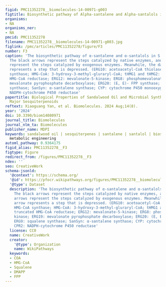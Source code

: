 ```yaml
---
figid: PMC11352278__biomolecules-14-00971-g003
figtitle: Biosynthetic pathway of Alpha-santalene and Alpha-santalols in S
organisms:
- NA
organisms_ner:
- NA
pmcid: PMC11352278
filename: PMC11352278__biomolecules-14-00971-g003.jpg
figlink: /pmc/articles/PMC11352278/figure/F3
number: F3
caption: 'The biosynthetic pathway of α-santalene and α-santalols in S. cerevisiae.
  The black arrows represent the steps catalyzed by native enzymes, and the red arrows
  represent the steps catalyzed by exogenous enzymes. Meanwhile, the dashed arrow
  represents a step that is depressed. (ERG10: acetoacetyl-CoA thiolase; ERG13: HMG-CoA
  synthase; HMG-CoA: 3-hydroxy-3-methyl-gluraryl-CoA; tHMG1 and tHMG2: a truncated
  HMG-CoA reductase; ERG12: mevalonate-5-kinase; ERG8: phosphomevalonate kinase; ERG19:
  mevalonate pyrophosphate decarboxylase; ERG20: (E, E)- FPP synthase; ERG9: squalene
  synthase; SanSyn: α-santalene synthase; CYP: cytochrome P450 monooxygenase; CPR2:
  NADPH-cytochrome P450 reductase'
papertitle: Biological Properties of Sandalwood Oil and Microbial Synthesis of Its
  Major Sesquiterpenoids
reftext: Xiaoguang Yan, et al. Biomolecules. 2024 Aug;14(8).
year: '2024'
doi: 10.3390/biom14080971
journal_title: Biomolecules
journal_nlm_ta: Biomolecules
publisher_name: MDPI
keywords: sandalwood oil | sesquiterpenes | santalene | santalol | biosynthesis |
  metabolic engineering
automl_pathway: 0.9364175
figid_alias: PMC11352278__F3
figtype: Figure
redirect_from: /figures/PMC11352278__F3
ndex: ''
seo: CreativeWork
schema-jsonld:
  '@context': https://schema.org/
  '@id': https://pfocr.wikipathways.org/figures/PMC11352278__biomolecules-14-00971-g003.html
  '@type': Dataset
  description: 'The biosynthetic pathway of α-santalene and α-santalols in S. cerevisiae.
    The black arrows represent the steps catalyzed by native enzymes, and the red
    arrows represent the steps catalyzed by exogenous enzymes. Meanwhile, the dashed
    arrow represents a step that is depressed. (ERG10: acetoacetyl-CoA thiolase; ERG13:
    HMG-CoA synthase; HMG-CoA: 3-hydroxy-3-methyl-gluraryl-CoA; tHMG1 and tHMG2: a
    truncated HMG-CoA reductase; ERG12: mevalonate-5-kinase; ERG8: phosphomevalonate
    kinase; ERG19: mevalonate pyrophosphate decarboxylase; ERG20: (E, E)- FPP synthase;
    ERG9: squalene synthase; SanSyn: α-santalene synthase; CYP: cytochrome P450 monooxygenase;
    CPR2: NADPH-cytochrome P450 reductase'
  license: CC0
  name: CreativeWork
  creator:
    '@type': Organization
    name: WikiPathways
  keywords:
  - COA
  - HMG-CoA
  - Squalene
  - DMAPP
  - FPP
---
```

